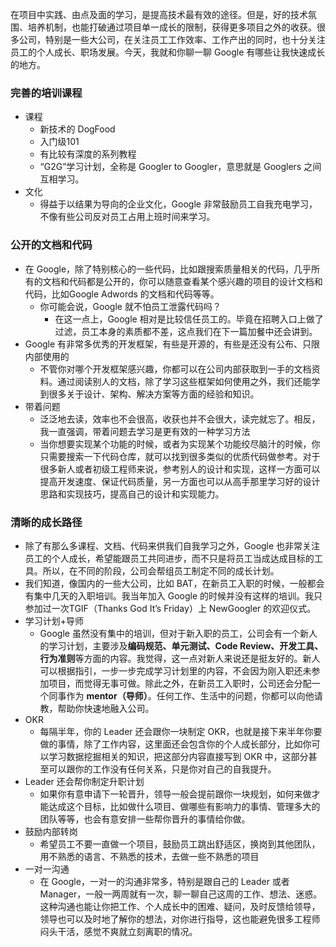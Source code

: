 在项目中实践、由点及面的学习，是提高技术最有效的途径。但是，好的技术氛围、培养机制，也能打破通过项目单一成长的限制，获得更多项目之外的收获。很多公司，特别是一些大公司，在关注员工工作效率、工作产出的同时，也十分关注员工的个人成长、职场发展。今天，我就和你聊一聊 Google 有哪些让我快速成长的地方。

### 完善的培训课程
- 课程
	- 新技术的 DogFood
	- 入门级101
	- 有比较有深度的系列教程
	- “G2G”学习计划，全称是 Googler to Googler，意思就是 Googlers 之间互相学习。
- 文化
	- 得益于以结果为导向的企业文化，Google 非常鼓励员工自我充电学习，不像有些公司反对员工占用上班时间来学习。
### 公开的文档和代码
- 在 Google，除了特别核心的一些代码，比如跟搜索质量相关的代码，几乎所有的文档和代码都是公开的，你可以随意查看某个感兴趣的项目的设计文档和代码，比如Google Adwords 的文档和代码等等。
	- 你可能会说，Google 就不怕员工泄露代码吗？
		- 在这一点上，Google 相对是比较信任员工的。毕竟在招聘入口上做了过滤，员工本身的素质都不差，这点我们在下一篇加餐中还会讲到。
- Google 有非常多优秀的开发框架，有些是开源的，有些是还没有公布、只限内部使用的
	- 不管你对哪个开发框架感兴趣，你都可以在公司内部获取到一手的文档资料。通过阅读别人的文档，除了学习这些框架如何使用之外，我们还能学到很多关于设计、架构、解决方案等方面的经验和知识。
- 带着问题
	- 泛泛地去读，效率也不会很高，收获也并不会很大，读完就忘了。相反，我一直强调，带着问题去学习是更有效的一种学习方法
	- 当你想要实现某个功能的时候，或者为实现某个功能绞尽脑汁的时候，你只需要搜索一下代码仓库，就可以找到很多类似的优质代码做参考。对于很多新人或者初级工程师来说，参考别人的设计和实现，这样一方面可以提高开发速度、保证代码质量，另一方面也可以从高手那里学习好的设计思路和实现技巧，提高自己的设计和实现能力。
### 清晰的成长路径
- 除了有那么多课程、文档、代码来供我们自我学习之外，Google 也非常关注员工的个人成长，希望能跟员工共同进步，而不只是将员工当成达成目标的工具。所以，在不同的阶段，公司会帮组员工制定不同的成长计划。
- 我们知道，像国内的一些大公司，比如 BAT，在新员工入职的时候，一般都会有集中几天的入职培训。我当年加入 Google 的时候并没有这样的培训。我只参加过一次TGIF（Thanks God It’s Friday）上 NewGoogler 的欢迎仪式。
- 学习计划+导师
	- Google 虽然没有集中的培训，但对于新入职的员工，公司会有一个新人的学习计划，主要涉及**编码规范、单元测试、Code Review、开发工具、行为准则**等方面的内容。我觉得，这一点对新人来说还是挺友好的。新人可以根据指引，一步一步完成学习计划里的内容，不会因为刚入职还未参加项目，而觉得无事可做。除此之外，在新员工入职时，公司还会分配一个同事作为 **mentor（导师）**。任何工作、生活中的问题，你都可以向他请教，帮助你快速地融入公司。
- OKR
	- 每隔半年，你的 Leader 还会跟你一块制定 OKR，也就是接下来半年你要做的事情，除了工作内容，这里面还会包含你的个人成长部分，比如你可以学习数据挖掘相关的知识，把这部分内容直接写到 OKR 中，这部分甚至可以跟你的工作没有任何关系，只是你对自己的自我提升。
- Leader 还会帮你制定升职计划
	- 如果你有意申请下一轮晋升，领导一般会提前跟你一块规划，如何来做才能达成这个目标，比如做什么项目、做哪些有影响力的事情、管理多大的团队等等，也会有意安排一些帮你晋升的事情给你做。
- 鼓励内部转岗
	- 希望员工不要一直做一个项目，鼓励员工跳出舒适区，换岗到其他团队，用不熟悉的语言、不熟悉的技术，去做一些不熟悉的项目
- 一对一沟通
	- 在 Google，一对一的沟通非常多，特别是跟自己的 Leader 或者 Manager，一般一两周就有一次，聊一聊自己这周的工作、想法、迷惑。这种沟通也能让你把工作、个人成长中的困难、疑问，及时反馈给领导，领导也可以及时地了解你的想法，对你进行指导，这也能避免很多工程师闷头干活，感觉不爽就立刻离职的情况。
